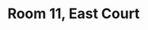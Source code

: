---
basin: 'Yes'
cudn: true
floor: Basement
grade: 5
images:
- /assets/images/rooms/ec/ec11_1.jpg
- /assets/images/rooms/ec/ec11_2.jpg
- /assets/images/rooms/ec/ec11_3.jpg
- /assets/images/rooms/ec/ec11_4.jpg
- /assets/images/rooms/ec/ec11_5.jpg
- /assets/images/rooms/ec/ec11_6.jpg
living_room: 'Yes'
location: East Court
name: '11'
network: Wired and Wireless
title: Room 11, East Court
---